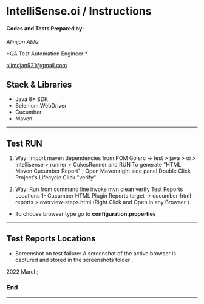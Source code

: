 # IntelliSense.oi / Instructions


#### Codes and Tests Prepared by:
*Alimjan Abliz*

*QA Test Automation Engineer *

alimdjan921@gmail.com


## Stack & Libraries
- Java 8+ SDK
- Selenium WebDriver
- Cucumber 
- Maven

------------
## Test RUN 

1. Way:
Import maven dependencies from POM
Go src -> test > java > oi > Intellisense > runner > CukesRunner and RUN
To generate "HTML Maven Cucumber Report" ;
Open Maven right side panel Double Click Project's Lifecycle Click "verify"

2. Way:
Run from command line invoke mvn clean verify
Test Reports Locations
1- Cucumber HTML Plugin Reports target -> cucumber-html-reports > overview-steps.html (Right Click and Open in any Browser )

- To choose browser type go to **configuration.properties**


------------

## Test Reports Locations
- Screenshot on test failure: A screenshot of the active browser is captured and stored in the screenshots folder

2022 March;

### End

------------
